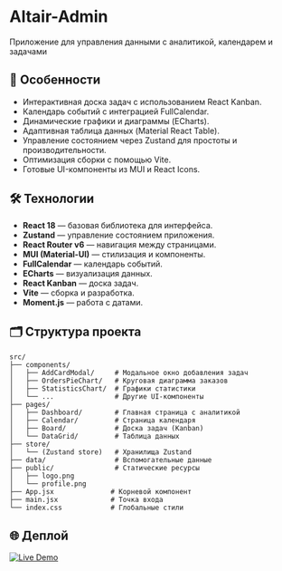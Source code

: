 # Altair-Admin

Приложение для управления данными с аналитикой, календарем и задачами

## 🚀 Особенности
- Интерактивная доска задач с использованием React Kanban.
- Календарь событий с интеграцией FullCalendar.
- Динамические графики и диаграммы (ECharts).
- Адаптивная таблица данных (Material React Table).
- Управление состоянием через Zustand для простоты и производительности.
- Оптимизация сборки с помощью Vite.
- Готовые UI-компоненты из MUI и React Icons.

## 🛠 Технологии
- **React 18** — базовая библиотека для интерфейса.
- **Zustand** — управление состоянием приложения.
- **React Router v6** — навигация между страницами.
- **MUI (Material-UI)** — стилизация и компоненты.
- **FullCalendar** — календарь событий.
- **ECharts** — визуализация данных.
- **React Kanban** — доска задач.
- **Vite** — сборка и разработка.
- **Moment.js** — работа с датами.

## 🗂 Структура проекта
```plaintext
src/
├── components/         
│   ├── AddCardModal/     # Модальное окно добавления задач
│   ├── OrdersPieChart/   # Круговая диаграмма заказов
│   ├── StatisticsChart/  # Графики статистики
│   └── ...               # Другие UI-компоненты
├── pages/               
│   ├── Dashboard/        # Главная страница с аналитикой
│   ├── Calendar/         # Страница календаря
│   ├── Board/            # Доска задач (Kanban)
│   └── DataGrid/         # Таблица данных
├── store/               
│   └── (Zustand store)   # Хранилища Zustand
├── data/                 # Вспомогательные данные
├── public/               # Статические ресурсы
│   ├── logo.png         
│   └── profile.png      
├── App.jsx              # Корневой компонент
├── main.jsx             # Точка входа
└── index.css            # Глобальные стили

```

## 🌐 Деплой

[![Live Demo](https://img.shields.io/badge/Live_Demo-Altair_Posts-61777F?style=for-the-badge&logo=vercel)]([altair-admin.vercel.app](https://altair-admin-6t7woof28-ilyas-projects-d95573b2.vercel.app)
)
